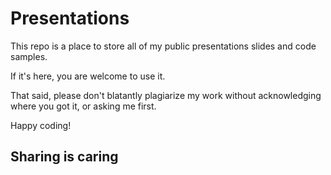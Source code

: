 # Presentations

This repo is a place to store all of my public presentations slides and code samples.

If it's here, you are welcome to use it.

That said, please don't blatantly plagiarize my work without acknowledging where you got it, or asking me first.

Happy coding!

## Sharing is caring
